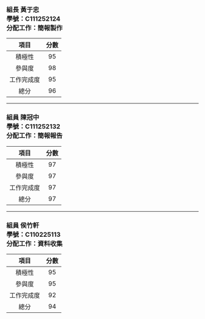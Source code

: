 ### 組長 黃于忠 <br> 學號：C111252124 <br> 分配工作：簡報製作

| 項目 | 分數 | 
| :--: | :--: |
| 積極性 | 95 |
| 參與度 | 98 |
| 工作完成度 | 95 |
| 總分 | 96 |

---

### 組員 陳冠中 <br>學號：C111252132 <br> 分配工作：簡報報告

| 項目 | 分數 | 
| :--: | :--: |
| 積極性 | 97 |
| 參與度 | 97 |
| 工作完成度 | 97 |
| 總分 | 97 |

--- 

### 組員 侯竹軒 <br>學號：C110225113 <br> 分配工作：資料收集

| 項目 | 分數 | 
| :--: | :--: |
| 積極性 | 95 |
| 參與度 | 95 |
| 工作完成度 | 92 |
| 總分 | 94 |
